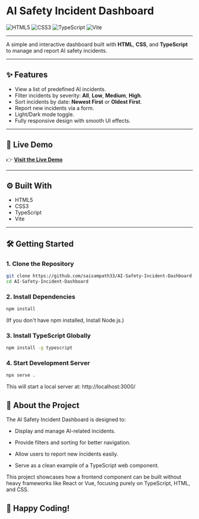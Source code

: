 # AI Safety Incident Dashboard

![HTML5](https://img.shields.io/badge/HTML5-E34F26?logo=html5&logoColor=white)
![CSS3](https://img.shields.io/badge/CSS3-1572B6?logo=css3&logoColor=white)
![TypeScript](https://img.shields.io/badge/TypeScript-3178C6?logo=typescript&logoColor=white)
![Vite](https://img.shields.io/badge/Vite-646CFF?logo=vite&logoColor=white)

---

A simple and interactive dashboard built with **HTML**, **CSS**, and **TypeScript** to manage and report AI safety incidents.

---

## ✨ Features

- View a list of predefined AI incidents.
- Filter incidents by severity: **All**, **Low**, **Medium**, **High**.
- Sort incidents by date: **Newest First** or **Oldest First**.
- Report new incidents via a form.
- Light/Dark mode toggle.
- Fully responsive design with smooth UI effects.

---

## 🚀 Live Demo

👉 [**Visit the Live Demo**](https://aisafetyincidentdashboard.vercel.app/)

---

## ⚙️ Built With

- HTML5
- CSS3
- TypeScript
- Vite

---

## 🛠️ Getting Started

### 1. Clone the Repository

```bash
git clone https://github.com/saisampath33/AI-Safety-Incident-Dashboard
cd AI-Safety-Incident-Dashboard
```

### 2. Install Dependencies

```bash
npm install
```
(If you don't have npm installed, Install Node.js.)

### 3. Install TypeScript Globally
```bash
npm install -g typescript
```

### 4. Start Development Server

```bash
npx serve .
```
This will start a local server at: http://localhost:3000/


## 📖 About the Project
The AI Safety Incident Dashboard is designed to:

- Display and manage AI-related incidents.

- Provide filters and sorting for better navigation.

- Allow users to report new incidents easily.

- Serve as a clean example of a TypeScript web component.

This project showcases how a frontend component can be built without heavy frameworks like React or Vue, focusing purely on TypeScript, HTML, and CSS.

## 🚀 Happy Coding!
